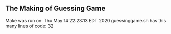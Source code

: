 ## The Making of Guessing Game
Make was run on:
Thu May 14 22:23:13 EDT 2020
guessinggame.sh has this many lines of code:
32

